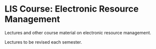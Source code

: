 # LIS Course: Electronic Resource Management

Lectures and other course material on electronic resource management. 

Lectures to be revised each semester.
